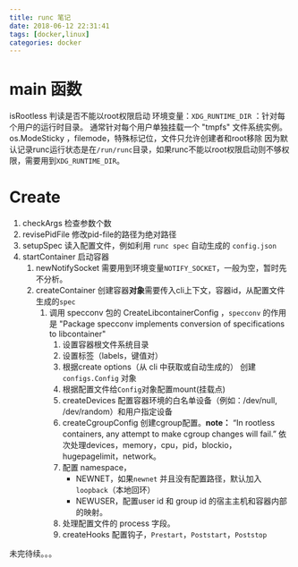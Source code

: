 ```yaml
---
title: runc 笔记
date: 2018-06-12 22:31:41
tags: [docker,linux]
categories: docker
---
```


# main 函数
isRootless 判读是否不能以root权限启动
环境变量：`XDG_RUNTIME_DIR` ：针对每个用户的运行时目录。 通常针对每个用户单独挂载一个 "tmpfs" 文件系统实例。
os.ModeSticky ，filemode，特殊标记位，文件只允许创建者和root移除
因为默认记录runc运行状态是在`/run/runc`目录，如果runc不能以root权限启动则不够权限，需要用到`XDG_RUNTIME_DIR`。

# Create
1. checkArgs 检查参数个数
2. revisePidFile 修改pid-file的路径为绝对路径
3. setupSpec 读入配置文件，例如利用 `runc spec` 自动生成的 `config.json`
4. startContainer 启动容器
    1. newNotifySocket 需要用到环境变量`NOTIFY_SOCKET`，一般为空，暂时先不分析。
    2. createContainer 创建容器**对象**需要传入cli上下文，容器id，从配置文件生成的`spec`
        1. 调用 specconv 包的 CreateLibcontainerConfig  ，`specconv` 的作用是 "Package specconv implements conversion of specifications to libcontainer"
            1. 设置容器根文件系统目录
            2. 设置标签（labels，键值对）
            3. 根据create options（从 cli 中获取或自动生成的） 创建 `configs.Config` 对象
            4. 根据配置文件给`Config`对象配置mount(挂载点)
            5. createDevices 配置容器环境的白名单设备（例如：/dev/null, /dev/random）和用户指定设备
            6. createCgroupConfig 创建cgroup配置。**note：** “In rootless containers, any attempt to make cgroup changes will fail.” 依次处理devices，memory，cpu，pid，blockio，hugepagelimit，network。
            7. 配置 namespace，
                * NEWNET，如果`newnet` 并且没有配置路径，默认加入`loopback`（本地回环）
                * NEWUSER，配置user id 和 group id 的宿主主机和容器内部的映射。
            8. 处理配置文件的 process 字段。
            9. createHooks 配置钩子，`Prestart`，`Poststart`，`Poststop`

未完待续。。。
